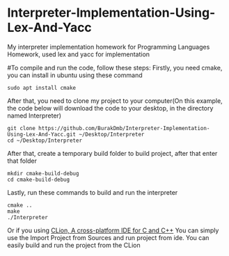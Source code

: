 # Interpreter-Implementation-Using-Lex-And-Yacc
My interpreter implementation homework for Programming Languages Homework, used lex and yacc for implementation

#To compile and run the code, follow these steps:
Firstly, you need cmake, you can install in ubuntu using these command

```
sudo apt install cmake
```
After that, you need to clone my project to your computer(On this example, the code below will download the code to your desktop, in the directory named Interpreter)

```
git clone https://github.com/BurakDmb/Interpreter-Implementation-Using-Lex-And-Yacc.git ~/Desktop/Interpreter
cd ~/Desktop/Interpreter
```
After that, create a temporary build folder to build project, after that enter that folder
```
mkdir cmake-build-debug
cd cmake-build-debug
```
Lastly, run these commands to build and run the interpreter
```
cmake ..
make
./Interpreter
```
Or if you using [CLion, A cross-platform IDE for C and C++](https://www.jetbrains.com/clion/) You can simply use the Import Project from Sources and run project from ide. You can easily build and run the project from the CLion
